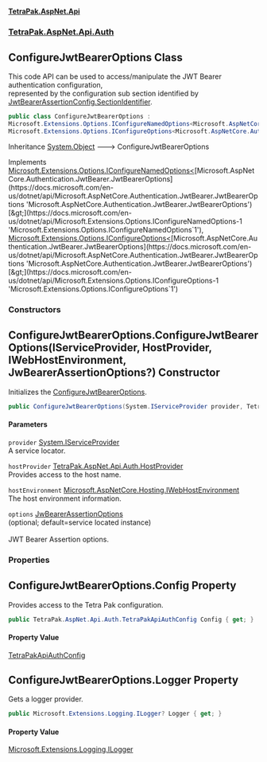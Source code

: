 #### [TetraPak.AspNet.Api](index.md 'index')
### [TetraPak.AspNet.Api.Auth](TetraPak_AspNet_Api_Auth.md 'TetraPak.AspNet.Api.Auth')
## ConfigureJwtBearerOptions Class
This code API can be used to access/manipulate the JWT Bearer authentication configuration,  
represented by the configuration sub section identified by  
[JwtBearerAssertionConfig.SectionIdentifier](https://docs.microsoft.com/en-us/dotnet/api/JwtBearerAssertionConfig.SectionIdentifier 'JwtBearerAssertionConfig.SectionIdentifier').   
```csharp
public class ConfigureJwtBearerOptions :
Microsoft.Extensions.Options.IConfigureNamedOptions<Microsoft.AspNetCore.Authentication.JwtBearer.JwtBearerOptions>,
Microsoft.Extensions.Options.IConfigureOptions<Microsoft.AspNetCore.Authentication.JwtBearer.JwtBearerOptions>
```

Inheritance [System.Object](https://docs.microsoft.com/en-us/dotnet/api/System.Object 'System.Object') &#129106; ConfigureJwtBearerOptions  

Implements [Microsoft.Extensions.Options.IConfigureNamedOptions&lt;](https://docs.microsoft.com/en-us/dotnet/api/Microsoft.Extensions.Options.IConfigureNamedOptions-1 'Microsoft.Extensions.Options.IConfigureNamedOptions`1')[Microsoft.AspNetCore.Authentication.JwtBearer.JwtBearerOptions](https://docs.microsoft.com/en-us/dotnet/api/Microsoft.AspNetCore.Authentication.JwtBearer.JwtBearerOptions 'Microsoft.AspNetCore.Authentication.JwtBearer.JwtBearerOptions')[&gt;](https://docs.microsoft.com/en-us/dotnet/api/Microsoft.Extensions.Options.IConfigureNamedOptions-1 'Microsoft.Extensions.Options.IConfigureNamedOptions`1'), [Microsoft.Extensions.Options.IConfigureOptions&lt;](https://docs.microsoft.com/en-us/dotnet/api/Microsoft.Extensions.Options.IConfigureOptions-1 'Microsoft.Extensions.Options.IConfigureOptions`1')[Microsoft.AspNetCore.Authentication.JwtBearer.JwtBearerOptions](https://docs.microsoft.com/en-us/dotnet/api/Microsoft.AspNetCore.Authentication.JwtBearer.JwtBearerOptions 'Microsoft.AspNetCore.Authentication.JwtBearer.JwtBearerOptions')[&gt;](https://docs.microsoft.com/en-us/dotnet/api/Microsoft.Extensions.Options.IConfigureOptions-1 'Microsoft.Extensions.Options.IConfigureOptions`1')  
### Constructors
<a name='TetraPak_AspNet_Api_Auth_ConfigureJwtBearerOptions_ConfigureJwtBearerOptions(System_IServiceProvider_TetraPak_AspNet_Api_Auth_HostProvider_Microsoft_AspNetCore_Hosting_IWebHostEnvironment_TetraPak_AspNet_Api_Auth_JwBearerAssertionOptions_)'></a>
## ConfigureJwtBearerOptions.ConfigureJwtBearerOptions(IServiceProvider, HostProvider, IWebHostEnvironment, JwBearerAssertionOptions?) Constructor
Initializes the [ConfigureJwtBearerOptions](TetraPak_AspNet_Api_Auth_ConfigureJwtBearerOptions.md 'TetraPak.AspNet.Api.Auth.ConfigureJwtBearerOptions').  
```csharp
public ConfigureJwtBearerOptions(System.IServiceProvider provider, TetraPak.AspNet.Api.Auth.HostProvider hostProvider, Microsoft.AspNetCore.Hosting.IWebHostEnvironment hostEnvironment, TetraPak.AspNet.Api.Auth.JwBearerAssertionOptions? options=null);
```
#### Parameters
<a name='TetraPak_AspNet_Api_Auth_ConfigureJwtBearerOptions_ConfigureJwtBearerOptions(System_IServiceProvider_TetraPak_AspNet_Api_Auth_HostProvider_Microsoft_AspNetCore_Hosting_IWebHostEnvironment_TetraPak_AspNet_Api_Auth_JwBearerAssertionOptions_)_provider'></a>
`provider` [System.IServiceProvider](https://docs.microsoft.com/en-us/dotnet/api/System.IServiceProvider 'System.IServiceProvider')  
A service locator.  
  
<a name='TetraPak_AspNet_Api_Auth_ConfigureJwtBearerOptions_ConfigureJwtBearerOptions(System_IServiceProvider_TetraPak_AspNet_Api_Auth_HostProvider_Microsoft_AspNetCore_Hosting_IWebHostEnvironment_TetraPak_AspNet_Api_Auth_JwBearerAssertionOptions_)_hostProvider'></a>
`hostProvider` [TetraPak.AspNet.Api.Auth.HostProvider](https://docs.microsoft.com/en-us/dotnet/api/TetraPak.AspNet.Api.Auth.HostProvider 'TetraPak.AspNet.Api.Auth.HostProvider')  
Provides access to the host name.  
  
<a name='TetraPak_AspNet_Api_Auth_ConfigureJwtBearerOptions_ConfigureJwtBearerOptions(System_IServiceProvider_TetraPak_AspNet_Api_Auth_HostProvider_Microsoft_AspNetCore_Hosting_IWebHostEnvironment_TetraPak_AspNet_Api_Auth_JwBearerAssertionOptions_)_hostEnvironment'></a>
`hostEnvironment` [Microsoft.AspNetCore.Hosting.IWebHostEnvironment](https://docs.microsoft.com/en-us/dotnet/api/Microsoft.AspNetCore.Hosting.IWebHostEnvironment 'Microsoft.AspNetCore.Hosting.IWebHostEnvironment')  
The host environment information.  
  
<a name='TetraPak_AspNet_Api_Auth_ConfigureJwtBearerOptions_ConfigureJwtBearerOptions(System_IServiceProvider_TetraPak_AspNet_Api_Auth_HostProvider_Microsoft_AspNetCore_Hosting_IWebHostEnvironment_TetraPak_AspNet_Api_Auth_JwBearerAssertionOptions_)_options'></a>
`options` [JwBearerAssertionOptions](TetraPak_AspNet_Api_Auth_JwBearerAssertionOptions.md 'TetraPak.AspNet.Api.Auth.JwBearerAssertionOptions')  
(optional; default=service located instance)<br/>  
JWT Bearer Assertion options.  
  
  
### Properties
<a name='TetraPak_AspNet_Api_Auth_ConfigureJwtBearerOptions_Config'></a>
## ConfigureJwtBearerOptions.Config Property
Provides access to the Tetra Pak configuration.  
```csharp
public TetraPak.AspNet.Api.Auth.TetraPakApiAuthConfig Config { get; }
```
#### Property Value
[TetraPakApiAuthConfig](TetraPak_AspNet_Api_Auth_TetraPakApiAuthConfig.md 'TetraPak.AspNet.Api.Auth.TetraPakApiAuthConfig')
  
<a name='TetraPak_AspNet_Api_Auth_ConfigureJwtBearerOptions_Logger'></a>
## ConfigureJwtBearerOptions.Logger Property
Gets a logger provider.   
```csharp
public Microsoft.Extensions.Logging.ILogger? Logger { get; }
```
#### Property Value
[Microsoft.Extensions.Logging.ILogger](https://docs.microsoft.com/en-us/dotnet/api/Microsoft.Extensions.Logging.ILogger 'Microsoft.Extensions.Logging.ILogger')
  

